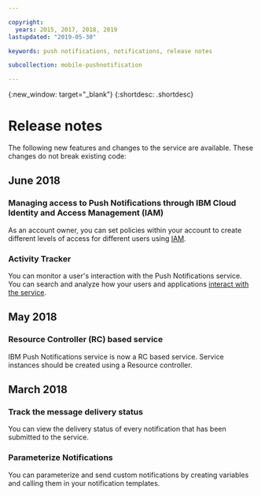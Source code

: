 ```yaml
---

copyright:
  years: 2015, 2017, 2018, 2019
lastupdated: "2019-05-30"

keywords: push notifications, notifications, release notes

subcollection: mobile-pushnotification

---
```


{:new_window: target="_blank"}
{:shortdesc: .shortdesc}

# Release notes

The following new features and changes to the service are available. These changes do not break existing code:


## June 2018

### Managing access to Push Notifications through IBM Cloud Identity and Access Management (IAM)

As an account owner, you can set policies within your account to create different levels of access for different users using [IAM](https://cloud.ibm.com/docs/services/mobilepush?topic=mobile-pushnotification-service-access-management).

### Activity Tracker

You can monitor a user's interaction with the Push Notifications service. You can search and analyze how your users and applications [interact with the service](https://cloud.ibm.com/docs/services/mobilepush?topic=mobile-pushnotification-push_activity_tracker).


## May 2018

### Resource Controller (RC) based service

IBM Push Notifications service is now a RC based service. Service instances should be created using a Resource controller.

## March 2018

### Track the message delivery status

You can view the delivery status of every notification that has been submitted to the service. 

### Parameterize Notifications

You can parameterize and send custom notifications by creating variables and calling them in your notification templates.
	
